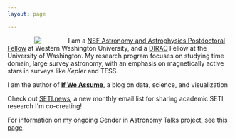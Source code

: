 ```yaml
---
layout: page

---
```



<img align="left" src="{{ site.url }}/assets/davenport_head.JPG" hspace="60">


I am a <a href='https://www.nsf.gov/funding/pgm_summ.jsp?pims_id=5291'>
NSF Astronomy and Astrophysics Postdoctoral Fellow</a> at Western Washington University,
and a [DIRAC](http://dirac.astro.washington.edu) Fellow at the University of Washington.
My research program focuses on studying time domain, large survey astronomy, with an emphasis on magnetically active stars in surveys like <em>Kepler</em> and TESS.
<!-- Here's a partial [list of available research projects](http://jradavenport.github.io/projects/) for students. -->



I am the author of [**If We Assume**](http://www.ifweassume.com), a blog on data, science, and visualization


Check out [SETI.news](http://seti.news), a new monthly email list for sharing academic SETI research I'm co-creating!

For information on my ongoing Gender in Astronomy Talks project, see [this page](http://aasgender.wwu.edu).

<!-- For more info on **Flares on Proxima Cen**, see [this page]({{ site.url }}/2016/08/24/proxima.html)! -->
